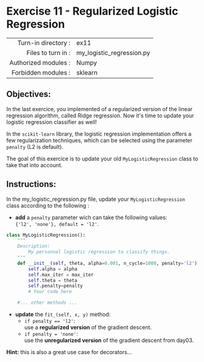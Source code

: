 # Exercise 11 - Regularized Logistic Regression

|                         |                         |
| -----------------------:| ----------------------- |
|   Turn-in directory :   |  ex11                   |
|   Files to turn in :    |  my_logistic_regression.py |
|   Authorized modules :  |  Numpy             |
|   Forbidden modules :   |  sklearn           | 


## Objectives:

In the last exercice, you implemented of a regularized version of the linear regression algorithm, called Ridge regression. Now it's time to update your logistic regression classifier as well!

In the `scikit-learn` library, the logistic regression implementation offers a few regularization techniques, which can be selected using the parameter `penalty` (L2 is default). 

The goal of this exercice is to update your old `MyLogisticRegression` class to take that into account.   

## Instructions:
In the my_logistic_regression.py file, update your `MyLogisticRegression` class according to the following : 
- **add** a `penalty` parameter wich can take the following values:  
  `{'l2', 'none'}, default = 'l2'`.

```python
class MyLogisticRegression():
	"""
	Description:
		My personnal logistic regression to classify things.
	"""
    def __init__(self, theta, alpha=0.001, n_cycle=1000, penalty='l2'):
        self.alpha = alpha
        self.max_iter = max_iter
        self.theta = theta
        self.penalty=penalty
        # Your code here

	#... other methods ...
```
- **update** the `fit_(self, x, y)` method: 
    - `if penalty == 'l2'`:  
    use a **regularized version** of the gradient descent.
    - `if penalty = 'none'`:  
    use the **unregularized version** of the gradient descent from day03.

**Hint:** this is also a great use case for decorators...
